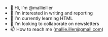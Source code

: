 - 👋 Hi, I’m @mallieiller
- 👀 I’m interested in writing and reporting
- 🌱 I’m currently learning HTML
- 💞️ I’m looking to collaborate on newsletters
- 📫 How to reach me (mallie.iller@gmail.com)

<!---
mallieiller/mallieiller is a ✨ special ✨ repository because its `README.md` (this file) appears on your GitHub profile.
You can click the Preview link to take a look at your changes.
--->
